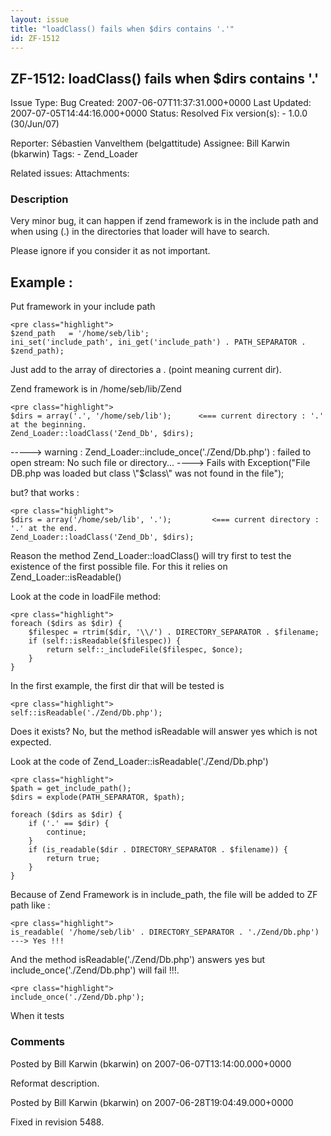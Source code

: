 ```yaml
---
layout: issue
title: "loadClass() fails when $dirs contains '.'"
id: ZF-1512
---
```


ZF-1512: loadClass() fails when $dirs contains '.'
--------------------------------------------------

 Issue Type: Bug Created: 2007-06-07T11:37:31.000+0000 Last Updated: 2007-07-05T14:44:16.000+0000 Status: Resolved Fix version(s): - 1.0.0 (30/Jun/07)
 
 Reporter:  Sébastien Vanvelthem (belgattitude)  Assignee:  Bill Karwin (bkarwin)  Tags: - Zend\_Loader
 
 Related issues: 
 Attachments: 
### Description

Very minor bug, it can happen if zend framework is in the include path and when using (.) in the directories that loader will have to search.

Please ignore if you consider it as not important.

Example :
---------

Put framework in your include path

 
    <pre class="highlight">
    $zend_path   = '/home/seb/lib';
    ini_set('include_path', ini_get('include_path') . PATH_SEPARATOR . $zend_path);


Just add to the array of directories a . (point meaning current dir).

Zend framework is in /home/seb/lib/Zend

 
    <pre class="highlight">
    $dirs = array('.', '/home/seb/lib');      <=== current directory : '.' at the beginning.
    Zend_Loader::loadClass('Zend_Db', $dirs);


-----> warning : Zend\_Loader::include\_once('./Zend/Db.php') : failed to open stream: No such file or directory... ----> Fails with Exception("File DB.php was loaded but class \\"$class\\" was not found in the file");

but? that works :

 
    <pre class="highlight">
    $dirs = array('/home/seb/lib', '.');         <=== current directory : '.' at the end.
    Zend_Loader::loadClass('Zend_Db', $dirs);


Reason the method Zend\_Loader::loadClass() will try first to test the existence of the first possible file. For this it relies on Zend\_Loader::isReadable()

Look at the code in loadFile method:

 
    <pre class="highlight">
    foreach ($dirs as $dir) {
        $filespec = rtrim($dir, '\\/') . DIRECTORY_SEPARATOR . $filename;
        if (self::isReadable($filespec)) {
            return self::_includeFile($filespec, $once);
        }
    }
    


In the first example, the first dir that will be tested is

 
    <pre class="highlight">
    self::isReadable('./Zend/Db.php'); 


Does it exists? No, but the method isReadable will answer yes which is not expected.

Look at the code of Zend\_Loader::isReadable('./Zend/Db.php')

 
    <pre class="highlight">
    $path = get_include_path();
    $dirs = explode(PATH_SEPARATOR, $path);
    
    foreach ($dirs as $dir) {
        if ('.' == $dir) {
            continue;
        }
        if (is_readable($dir . DIRECTORY_SEPARATOR . $filename)) {
            return true;
        }
    }
    


Because of Zend Framework is in include\_path, the file will be added to ZF path like :

 
    <pre class="highlight">
    is_readable( '/home/seb/lib' . DIRECTORY_SEPARATOR . './Zend/Db.php') ---> Yes !!!


And the method isReadable('./Zend/Db.php') answers yes but include\_once('./Zend/Db.php') will fail !!!.

 
    <pre class="highlight">
    include_once('./Zend/Db.php');


When it tests

 

 

### Comments

Posted by Bill Karwin (bkarwin) on 2007-06-07T13:14:00.000+0000

Reformat description.

 

 

Posted by Bill Karwin (bkarwin) on 2007-06-28T19:04:49.000+0000

Fixed in revision 5488.

 

 